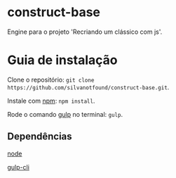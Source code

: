 # construct-base
Engine para o projeto 'Recriando um clássico com js'.

# Guia de instalação
Clone o repositório: `git clone https://github.com/silvanotfound/construct-base.git`.

Instale com [npm](https://www.npmjs.com): `npm install`.

Rode o comando [gulp](https://gulpjs.com) no terminal: `gulp`.

## Dependências

[node](https://nodejs.org/en/)

[gulp-cli](https://gulpjs.com/)
